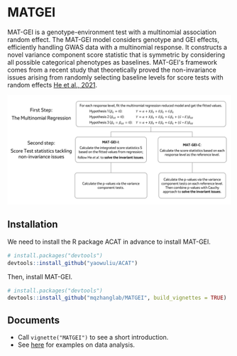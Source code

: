 # MATGEI

MAT-GEI is a genotype-environment test with a multinomial association random effect. The MAT-GEI model considers genotype and GEI effects, efficiently handling GWAS data with a multinomial response. It constructs a novel variance component score statistic that is symmetric by considering all possible categorical phenotypes as baselines. MAT-GEI's framework comes from a recent study that theoretically proved the non-invariance issues arising from randomly selecting baseline levels for score tests with random effects [He et al., 2021](https://pmc.ncbi.nlm.nih.gov/articles/PMC9209005/).

<img src="doc/Figure1.png" alt="Workflow of MATGEI" style="zoom:60%;" />

## Installation
We need to install the R package ACAT in advance to install MAT-GEI.

```r
# install.packages("devtools")
devtools::install_github("yaowuliu/ACAT")
```
Then, install MAT-GEI.
```r
# install.packages("devtools")
devtools::install_github("mqzhanglab/MATGEI", build_vignettes = TRUE)
```

## Documents

- Call `vignette("MATGEI")` to see a short introduction.
- See [here](https://github.com/mqzhanglab/MATGEI) for examples on data analysis. 
